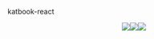 katbook-react
<div align="center" space="10>
  <img width="55" src="https://raw.githubusercontent.com/gilbarbara/logos/master/logos/postcss.svg"/><img width="55" src="https://raw.githubusercontent.com/gilbarbara/logos/master/logos/react.svg"/><img width="55" src="https://raw.githubusercontent.com/gilbarbara/logos/master/logos/tailwindcss-icon.svg"/><img width="55" 
  src="https://vitejs.dev/logo.svg"/></div>
